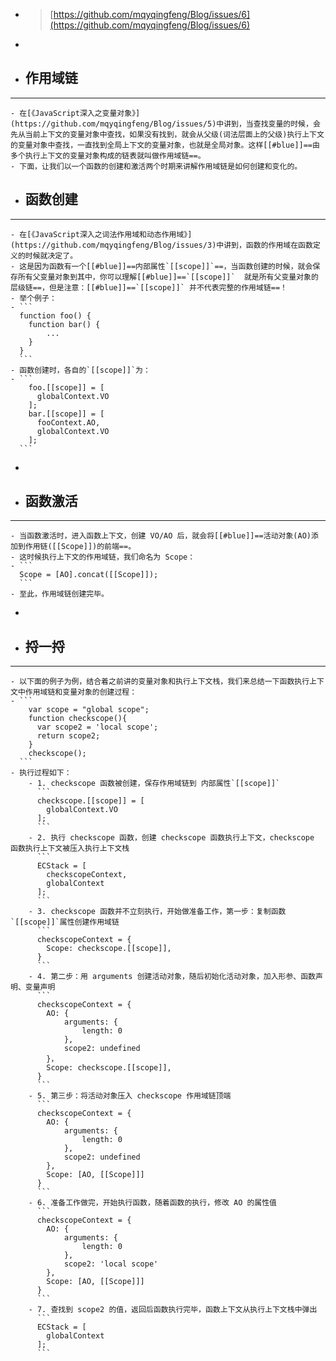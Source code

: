 - > [https://github.com/mqyqingfeng/Blog/issues/6](https://github.com/mqyqingfeng/Blog/issues/6)
-
- ## **作用域链**
- ---
	- 在[《JavaScript深入之变量对象》](https://github.com/mqyqingfeng/Blog/issues/5)中讲到，当查找变量的时候，会先从当前上下文的变量对象中查找，如果没有找到，就会从父级(词法层面上的父级)执行上下文的变量对象中查找，一直找到全局上下文的变量对象，也就是全局对象。这样[[#blue]]==由多个执行上下文的变量对象构成的链表就叫做作用域链==。
	- 下面，让我们以一个函数的创建和激活两个时期来讲解作用域链是如何创建和变化的。
- ## **函数创建**
- ---
	- 在[《JavaScript深入之词法作用域和动态作用域》](https://github.com/mqyqingfeng/Blog/issues/3)中讲到，函数的作用域在函数定义的时候就决定了。
	- 这是因为函数有一个[[#blue]]==内部属性`[[scope]]`==，当函数创建的时候，就会保存所有父变量对象到其中，你可以理解[[#blue]]==`[[scope]]`  就是所有父变量对象的层级链==，但是注意：[[#blue]]==`[[scope]]` 并不代表完整的作用域链==！
	- 举个例子：
	- ```
	  function foo() {
	    function bar() {
	        ...
	    }
	  }
	  ```
	- 函数创建时，各自的`[[scope]]`为：
	- ```
	    foo.[[scope]] = [
	      globalContext.VO  
	    ];  
	    bar.[[scope]] = [
	      fooContext.AO,  
	      globalContext.VO  
	    ];
	  ```
-
- ## **函数激活**
- ---
	- 当函数激活时，进入函数上下文，创建 VO/AO 后，就会将[[#blue]]==活动对象(AO)添加到作用链([[Scope]])的前端==。
	- 这时候执行上下文的作用域链，我们命名为 Scope：
	- ```
	  Scope = [AO].concat([[Scope]]);
	  ```
	- 至此，作用域链创建完毕。
-
- ## **捋一捋**
- ---
	- 以下面的例子为例，结合着之前讲的变量对象和执行上下文栈，我们来总结一下函数执行上下文中作用域链和变量对象的创建过程：
	- ```
	    var scope = "global scope";
	    function checkscope(){  
	      var scope2 = 'local scope';  
	      return scope2;  
	    }  
	    checkscope();
	  ```
	- 执行过程如下：
		- 1. checkscope 函数被创建，保存作用域链到 内部属性`[[scope]]`
		  ```
		  checkscope.[[scope]] = [
		    globalContext.VO
		  ];
		  ```
		- 2. 执行 checkscope 函数，创建 checkscope 函数执行上下文，checkscope 函数执行上下文被压入执行上下文栈
		  ```
		  ECStack = [
		    checkscopeContext,
		    globalContext
		  ];
		  ```
		- 3. checkscope 函数并不立刻执行，开始做准备工作，第一步：复制函数`[[scope]]`属性创建作用域链
		  ```
		  checkscopeContext = {
		    Scope: checkscope.[[scope]],
		  }
		  ```
		- 4. 第二步：用 arguments 创建活动对象，随后初始化活动对象，加入形参、函数声明、变量声明
		  ```
		  checkscopeContext = {
		    AO: {
		        arguments: {
		            length: 0
		        },
		        scope2: undefined
		    }，
		    Scope: checkscope.[[scope]],
		  }
		  ```
		- 5. 第三步：将活动对象压入 checkscope 作用域链顶端
		  ```
		  checkscopeContext = {
		    AO: {
		        arguments: {
		            length: 0
		        },
		        scope2: undefined
		    },
		    Scope: [AO, [[Scope]]]
		  }
		  ```
		- 6. 准备工作做完，开始执行函数，随着函数的执行，修改 AO 的属性值
		  ```
		  checkscopeContext = {
		    AO: {
		        arguments: {
		            length: 0
		        },
		        scope2: 'local scope'
		    },
		    Scope: [AO, [[Scope]]]
		  }
		  ```
		- 7. 查找到 scope2 的值，返回后函数执行完毕，函数上下文从执行上下文栈中弹出
		  ```
		  ECStack = [
		    globalContext
		  ];
		  ```